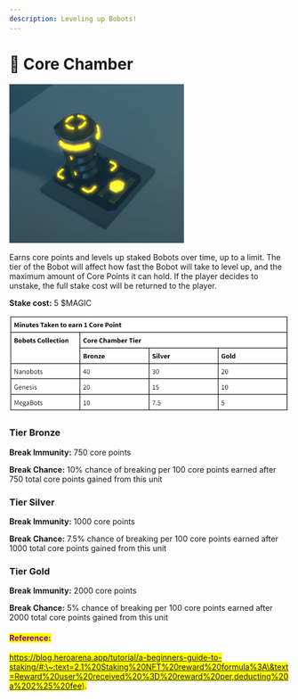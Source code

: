 ```yaml
---
description: Leveling up Bobots!
---
```


# 🔋 Core Chamber

![Core Chamber on moon base - WIP](<../../.gitbook/assets/image (4) (1) (1).png>)

Earns core points and levels up staked Bobots over time, up to a limit. The tier of the Bobot will affect how fast the Bobot will take to level up, and the maximum amount of Core Points it can hold. If the player decides to unstake, the full stake cost will be returned to the player.

**Stake cost:** 5 $MAGIC

![Breakdown of how long a Bobot will take to earn Core Points](<../../.gitbook/assets/image (13).png>)

### Tier Bronze

**Break Immunity:** 750 core points&#x20;

**Break Chance:** 10% chance of breaking per 100 core points earned after 750 total core points gained from this unit

### Tier Silver

**Break Immunity:** 1000 core points&#x20;

**Break Chance:** 7.5% chance of breaking per 100 core points earned after 1000 total core points gained from this unit

### Tier Gold

**Break Immunity:** 2000 core points&#x20;

**Break Chance:** 5% chance of breaking per 100 core points earned after 2000 total core points gained from this unit

#### <mark style="color:purple;">Reference:</mark>&#x20;

<mark style="color:purple;">https://blog.heroarena.app/tutorial/a-beginners-guide-to-staking/#:\~:text=2.1%20Staking%20NFT%20reward%20formula%3A\&text=Reward%20user%20received%20%3D%20reward%20per,deducting%20a%202%25%20fee).</mark>
